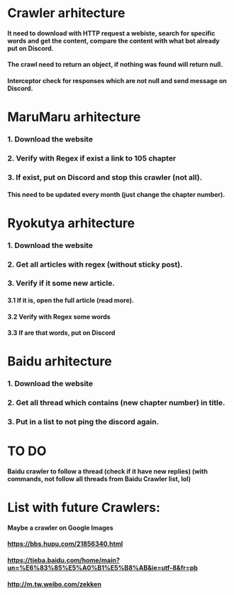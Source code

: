 # Crawler arhitecture
#### It need to download with HTTP request a webiste, search for specific words and get the content, compare the content with what bot already put on Discord.
#### The crawl need to return an object, if nothing was found will return null.
#### Interceptor check for responses which are not null and send message on Discord.

# MaruMaru arhitecture
### 1. Download the website
### 2. Verify with Regex if exist a link to 105 chapter
### 3. If exist, put on Discord and stop this crawler (not all).
#### This need to be updated every month (just change the chapter number).

# Ryokutya arhitecture
### 1. Download the website
### 2. Get all articles with regex (without sticky post).
### 3. Verify if it some new article.
#### 3.1 If it is, open the full article (read more).
#### 3.2 Verify with Regex some words
#### 3.3 If are that words, put on Discord

# Baidu arhitecture
### 1. Download the website
### 2. Get all thread which contains (new chapter number) in title.
### 3. Put in a list to not ping the discord again.

# TO DO
#### Baidu crawler to follow a thread (check if it have new replies) (with commands, not follow all threads from Baidu Crawler list, lol)

# List with future Crawlers:
#### Maybe a crawler on Google Images
#### https://bbs.hupu.com/21856340.html
#### https://tieba.baidu.com/home/main?un=%E6%83%85%E5%A0%B1%E5%B8%AB&ie=utf-8&fr=pb
#### http://m.tw.weibo.com/zekken